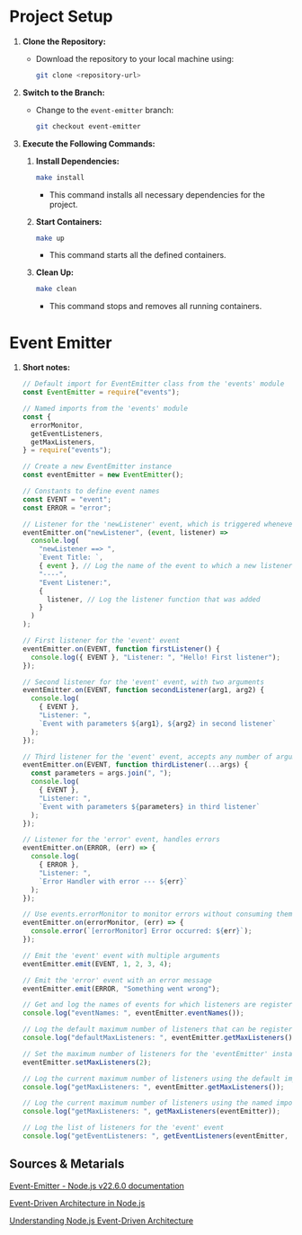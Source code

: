 # Project Setup

1. **Clone the Repository:**

   - Download the repository to your local machine using:

     ```bash
     git clone <repository-url>
     ```

2. **Switch to the Branch:**

   - Change to the `event-emitter` branch:

     ```bash
     git checkout event-emitter
     ```

3. **Execute the Following Commands:**

   1. **Install Dependencies:**

      ```bash
      make install
      ```

      - This command installs all necessary dependencies for the project.

   2. **Start Containers:**

      ```bash
      make up
      ```

      - This command starts all the defined containers.

   3. **Clean Up:**

      ```bash
      make clean
      ```

      - This command stops and removes all running containers.

# Event Emitter

1. **Short notes:**

   ```javascript
   // Default import for EventEmitter class from the 'events' module
   const EventEmitter = require("events");

   // Named imports from the 'events' module
   const {
     errorMonitor,
     getEventListeners,
     getMaxListeners,
   } = require("events");

   // Create a new EventEmitter instance
   const eventEmitter = new EventEmitter();

   // Constants to define event names
   const EVENT = "event";
   const ERROR = "error";

   // Listener for the 'newListener' event, which is triggered whenever a new listener is added
   eventEmitter.on("newListener", (event, listener) =>
     console.log(
       "newListener ==> ",
       `Event Title: `,
       { event }, // Log the name of the event to which a new listener is added
       "----",
       "Event Listener:",
       {
         listener, // Log the listener function that was added
       }
     )
   );

   // First listener for the 'event' event
   eventEmitter.on(EVENT, function firstListener() {
     console.log({ EVENT }, "Listener: ", "Hello! First listener");
   });

   // Second listener for the 'event' event, with two arguments
   eventEmitter.on(EVENT, function secondListener(arg1, arg2) {
     console.log(
       { EVENT },
       "Listener: ",
       `Event with parameters ${arg1}, ${arg2} in second listener`
     );
   });

   // Third listener for the 'event' event, accepts any number of arguments
   eventEmitter.on(EVENT, function thirdListener(...args) {
     const parameters = args.join(", ");
     console.log(
       { EVENT },
       "Listener: ",
       `Event with parameters ${parameters} in third listener`
     );
   });

   // Listener for the 'error' event, handles errors
   eventEmitter.on(ERROR, (err) => {
     console.log(
       { ERROR },
       "Listener: ",
       `Error Handler with error --- ${err}`
     );
   });

   // Use events.errorMonitor to monitor errors without consuming them
   eventEmitter.on(errorMonitor, (err) => {
     console.error(`[errorMonitor] Error occurred: ${err}`);
   });

   // Emit the 'event' event with multiple arguments
   eventEmitter.emit(EVENT, 1, 2, 3, 4);

   // Emit the 'error' event with an error message
   eventEmitter.emit(ERROR, "Something went wrong");

   // Get and log the names of events for which listeners are registered
   console.log("eventNames: ", eventEmitter.eventNames());

   // Log the default maximum number of listeners that can be registered for an event
   console.log("defaultMaxListeners: ", eventEmitter.getMaxListeners());

   // Set the maximum number of listeners for the 'eventEmitter' instance
   eventEmitter.setMaxListeners(2);

   // Log the current maximum number of listeners using the default import
   console.log("getMaxListeners: ", eventEmitter.getMaxListeners());

   // Log the current maximum number of listeners using the named import
   console.log("getMaxListeners: ", getMaxListeners(eventEmitter));

   // Log the list of listeners for the 'event' event
   console.log("getEventListeners: ", getEventListeners(eventEmitter, EVENT));
   ```

## Sources & Metarials

[Event-Emitter - Node.js v22.6.0 documentation](https://nodejs.org/docs/latest/api/events.html#class-eventemitter)

[Event-Driven Architecture in Node.js](https://dev.to/learn-to-earn/event-driven-architecture-in-nodejs-1o98)

[Understanding Node.js Event-Driven Architecture](https://www.freecodecamp.org/news/understanding-node-js-event-driven-architecture-223292fcbc2d/)
